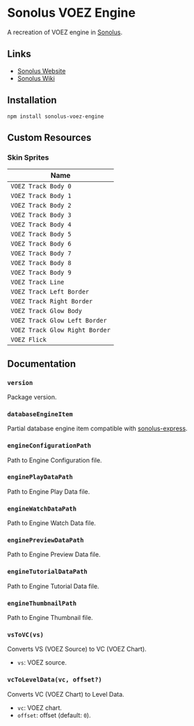 # Sonolus VOEZ Engine

A recreation of VOEZ engine in [Sonolus](https://sonolus.com).

## Links

-   [Sonolus Website](https://sonolus.com)
-   [Sonolus Wiki](https://github.com/NonSpicyBurrito/sonolus-wiki)

## Installation

```
npm install sonolus-voez-engine
```

## Custom Resources

### Skin Sprites

| Name                           |
| ------------------------------ |
| `VOEZ Track Body 0`            |
| `VOEZ Track Body 1`            |
| `VOEZ Track Body 2`            |
| `VOEZ Track Body 3`            |
| `VOEZ Track Body 4`            |
| `VOEZ Track Body 5`            |
| `VOEZ Track Body 6`            |
| `VOEZ Track Body 7`            |
| `VOEZ Track Body 8`            |
| `VOEZ Track Body 9`            |
| `VOEZ Track Line`              |
| `VOEZ Track Left Border`       |
| `VOEZ Track Right Border`      |
| `VOEZ Track Glow Body`         |
| `VOEZ Track Glow Left Border`  |
| `VOEZ Track Glow Right Border` |
| `VOEZ Flick`                   |

## Documentation

### `version`

Package version.

### `databaseEngineItem`

Partial database engine item compatible with [sonolus-express](https://github.com/NonSpicyBurrito/sonolus-express).

### `engineConfigurationPath`

Path to Engine Configuration file.

### `enginePlayDataPath`

Path to Engine Play Data file.

### `engineWatchDataPath`

Path to Engine Watch Data file.

### `enginePreviewDataPath`

Path to Engine Preview Data file.

### `engineTutorialDataPath`

Path to Engine Tutorial Data file.

### `engineThumbnailPath`

Path to Engine Thumbnail file.

### `vsToVC(vs)`

Converts VS (VOEZ Source) to VC (VOEZ Chart).

-   `vs`: VOEZ source.

### `vcToLevelData(vc, offset?)`

Converts VC (VOEZ Chart) to Level Data.

-   `vc`: VOEZ chart.
-   `offset`: offset (default: `0`).
